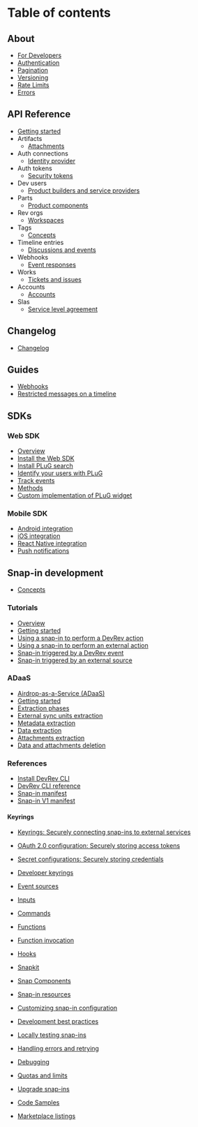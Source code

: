 # Table of contents

## About

- [For Developers](For_Developers.md)
- [Authentication](Authentication.md)
- [Pagination](Pagination.md)
- [Versioning](Versioning.md)
- [Rate Limits](Rate_Limits.md)
- [Errors](Errors.md)

## API Reference

- [Getting started](Getting_Started.md)
- Artifacts
  - [Attachments](Attachments.md)
- Auth connections
  - [Identity provider](Identity_Provider.md)
- Auth tokens
  - [Security tokens](Security_Tokens.md)
- Dev users
  - [Product builders and service providers](Dev_Users.md)
- Parts
  - [Product components](Parts.md)
- Rev orgs
  - [Workspaces](Rev_Orgs.md)
- Tags
  - [Concepts](Tags.md)
- Timeline entries
  - [Discussions and events](Timeline_Entries.md)
- Webhooks
  - [Event responses](Webhooks.md)
- Works
  - [Tickets and issues](Works.md)
- Accounts
  - [Accounts](Accounts.md)
- Slas
  - [Service level agreement](SLAs.md)

## Changelog

- [Changelog](Changelog.md)

## Guides

- [Webhooks](Webhooks_Guide.md)
- [Restricted messages on a timeline](Timeline_Entries_Guide.md)

## SDKs

### Web SDK

- [Overview](SDK_Overview.md)
- [Install the Web SDK](Web_SDK_Install.md)
- [Install PLuG search](Search_Install.md)
- [Identify your users with PLuG](Identify_Web_User.md)
- [Track events](Track_Events.md)
- [Methods](Methods.md)
- [Custom implementation of PLuG widget](Customize.md)

### Mobile SDK

- [Android integration](SDK_Android.md)
- [iOS integration](SDK_iOS.md)
- [React Native integration](SDK_React_Native.md)
- [Push notifications](Push_Notifications.md)

## Snap-in development

- [Concepts](Snapin_Concepts.md)

### Tutorials

- [Overview](Tutorial_Overview.md)
- [Getting started](Getting_Started_Tutorial.md)
- [Using a snap-in to perform a DevRev action](Timer_Ticket_Creator.md)
- [Using a snap-in to perform an external action](Perform_External_Action.md)
- [Snap-in triggered by a DevRev event](Triggered_Event.md)
- [Snap-in triggered by an external source](Triggered_External_Source.md)

### ADaaS

- [Airdrop-as-a-Service (ADaaS)](ADaaS_Overview.md)
- [Getting started](ADaaS_Getting_Started.md)
- [Extraction phases](Extraction_Phases.md)
- [External sync units extraction](External_Sync_Units_Extraction.md)
- [Metadata extraction](Metadata_Extraction.md)
- [Data extraction](Data_Extraction.md)
- [Attachments extraction](Attachments_Extraction.md)
- [Data and attachments deletion](Data_Attachments_Deletion.md)

### References

- [Install DevRev CLI](CLI_Install.md)
- [DevRev CLI reference](CLI_Reference.md)
- [Snap-in manifest](Manifest.md)
- [Snap-in V1 manifest](V1_Manifest.md)

#### Keyrings

- [Keyrings: Securely connecting snap-ins to external services](Keyrings_Introduction.md)
- [OAuth 2.0 configuration: Securely storing access tokens](OAuth_Config.md)
- [Secret configurations: Securely storing credentials](Secret_Config.md)
- [Developer keyrings](Developer_Keyring.md)

- [Event sources](Event_Sources.md)
- [Inputs](Inputs.md)
- [Commands](Commands.md)
- [Functions](Functions.md)
- [Function invocation](Function_Invocation.md)
- [Hooks](Hooks.md)
- [Snapkit](Snapkit.md)
- [Snap Components](Snap_Components.md)
- [Snap-in resources](Snap_In_Resources.md)
- [Customizing snap-in configuration](Snap_In_Configuration.md)

- [Development best practices](Best_Practices.md)
- [Locally testing snap-ins](Testing.md)
- [Handling errors and retrying](Retry_Mechanism.md)
- [Debugging](Debugging.md)
- [Quotas and limits](Quotas_And_Limits.md)
- [Upgrade snap-ins](Upgrades.md)
- [Code Samples](Code_Samples.md)
- [Marketplace listings](Marketplace_Listings.md)
